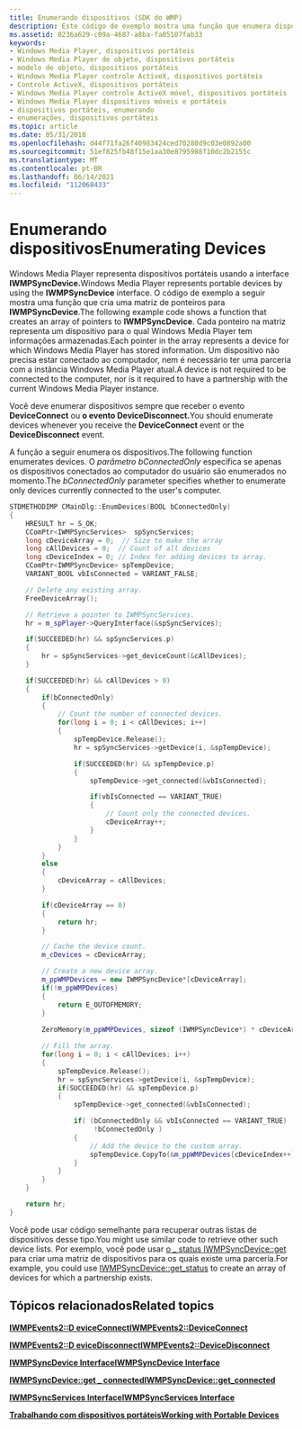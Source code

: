 ```yaml
---
title: Enumerando dispositivos (SDK do WMP)
description: Este código de exemplo mostra uma função que enumera dispositivos criando uma matriz de ponteiros que representam um dispositivo.
ms.assetid: 0236a629-c09a-4687-a8ba-fa05107fab33
keywords:
- Windows Media Player, dispositivos portáteis
- Windows Media Player de objeto, dispositivos portáteis
- modelo de objeto, dispositivos portáteis
- Windows Media Player controle ActiveX, dispositivos portáteis
- Controle ActiveX, dispositivos portáteis
- Windows Media Player controle ActiveX móvel, dispositivos portáteis
- Windows Media Player dispositivos móveis e portáteis
- dispositivos portáteis, enumerando
- enumerações, dispositivos portáteis
ms.topic: article
ms.date: 05/31/2018
ms.openlocfilehash: d44f71fa26f40983424ced70280d9c03e0892a00
ms.sourcegitcommit: 51ef825fb48f15e1aa30e8795988f10dc2b2155c
ms.translationtype: MT
ms.contentlocale: pt-BR
ms.lasthandoff: 06/14/2021
ms.locfileid: "112068433"
---
```

# <a name="enumerating-devices"></a><span data-ttu-id="51573-112">Enumerando dispositivos</span><span class="sxs-lookup"><span data-stu-id="51573-112">Enumerating Devices</span></span>

<span data-ttu-id="51573-113">Windows Media Player representa dispositivos portáteis usando a interface **IWMPSyncDevice.**</span><span class="sxs-lookup"><span data-stu-id="51573-113">Windows Media Player represents portable devices by using the **IWMPSyncDevice** interface.</span></span> <span data-ttu-id="51573-114">O código de exemplo a seguir mostra uma função que cria uma matriz de ponteiros para **IWMPSyncDevice**.</span><span class="sxs-lookup"><span data-stu-id="51573-114">The following example code shows a function that creates an array of pointers to **IWMPSyncDevice**.</span></span> <span data-ttu-id="51573-115">Cada ponteiro na matriz representa um dispositivo para o qual Windows Media Player tem informações armazenadas.</span><span class="sxs-lookup"><span data-stu-id="51573-115">Each pointer in the array represents a device for which Windows Media Player has stored information.</span></span> <span data-ttu-id="51573-116">Um dispositivo não precisa estar conectado ao computador, nem é necessário ter uma parceria com a instância Windows Media Player atual.</span><span class="sxs-lookup"><span data-stu-id="51573-116">A device is not required to be connected to the computer, nor is it required to have a partnership with the current Windows Media Player instance.</span></span>

<span data-ttu-id="51573-117">Você deve enumerar dispositivos sempre que receber o evento **DeviceConnect** ou **o evento DeviceDisconnect.**</span><span class="sxs-lookup"><span data-stu-id="51573-117">You should enumerate devices whenever you receive the **DeviceConnect** event or the **DeviceDisconnect** event.</span></span>

<span data-ttu-id="51573-118">A função a seguir enumera os dispositivos.</span><span class="sxs-lookup"><span data-stu-id="51573-118">The following function enumerates devices.</span></span> <span data-ttu-id="51573-119">O *parâmetro bConnectedOnly* especifica se apenas os dispositivos conectados ao computador do usuário são enumerados no momento.</span><span class="sxs-lookup"><span data-stu-id="51573-119">The *bConnectedOnly* parameter specifies whether to enumerate only devices currently connected to the user's computer.</span></span>


```C++
STDMETHODIMP CMainDlg::EnumDevices(BOOL bConnectedOnly)
{
    HRESULT hr = S_OK;
    CComPtr<IWMPSyncServices>  spSyncServices;
    long cDeviceArray = 0;  // Size to make the array
    long cAllDevices = 0;  // Count of all devices
    long cDeviceIndex = 0; // Index for adding devices to array.
    CComPtr<IWMPSyncDevice> spTempDevice;
    VARIANT_BOOL vbIsConnected = VARIANT_FALSE;

    // Delete any existing array.
    FreeDeviceArray();

    // Retrieve a pointer to IWMPSyncServices.
    hr = m_spPlayer->QueryInterface(&spSyncServices);

    if(SUCCEEDED(hr) && spSyncServices.p)
    {  
        hr = spSyncServices->get_deviceCount(&cAllDevices);
    }

    if(SUCCEEDED(hr) && cAllDevices > 0)
    {
        if(bConnectedOnly)
        {
            // Count the number of connected devices.
            for(long i = 0; i < cAllDevices; i++)
            {     
                spTempDevice.Release();
                hr = spSyncServices->getDevice(i, &spTempDevice);

                if(SUCCEEDED(hr) && spTempDevice.p)
                {
                    spTempDevice->get_connected(&vbIsConnected);

                    if(vbIsConnected == VARIANT_TRUE)
                    {
                        // Count only the connected devices.
                        cDeviceArray++;
                    }
                }
            }
        }
        else
        {
            cDeviceArray = cAllDevices;
        }

        if(cDeviceArray == 0)
        {
            return hr;
        }

        // Cache the device count.
        m_cDevices = cDeviceArray;

        // Create a new device array.
        m_ppWMPDevices = new IWMPSyncDevice*[cDeviceArray];
        if(!m_ppWMPDevices)
        {
            return E_OUTOFMEMORY;
        }
        
        ZeroMemory(m_ppWMPDevices, sizeof (IWMPSyncDevice*) * cDeviceArray);

        // Fill the array.
        for(long i = 0; i < cAllDevices; i++)
        {
            spTempDevice.Release();
            hr = spSyncServices->getDevice(i, &spTempDevice);
            if(SUCCEEDED(hr) && spTempDevice.p)
            {
                spTempDevice->get_connected(&vbIsConnected);

                if( (bConnectedOnly && vbIsConnected == VARIANT_TRUE) ||
                     !bConnectedOnly )
                {
                    // Add the device to the custom array.
                    spTempDevice.CopyTo(&m_ppWMPDevices[cDeviceIndex++]);
                }
            }
        }
    }

    return hr;
}
```



<span data-ttu-id="51573-120">Você pode usar código semelhante para recuperar outras listas de dispositivos desse tipo.</span><span class="sxs-lookup"><span data-stu-id="51573-120">You might use similar code to retrieve other such device lists.</span></span> <span data-ttu-id="51573-121">Por exemplo, você pode usar [o \_ status IWMPSyncDevice::get](/previous-versions/windows/desktop/api/wmp/nf-wmp-iwmpsyncdevice-get_status) para criar uma matriz de dispositivos para os quais existe uma parceria.</span><span class="sxs-lookup"><span data-stu-id="51573-121">For example, you could use [IWMPSyncDevice::get\_status](/previous-versions/windows/desktop/api/wmp/nf-wmp-iwmpsyncdevice-get_status) to create an array of devices for which a partnership exists.</span></span>

## <a name="related-topics"></a><span data-ttu-id="51573-122">Tópicos relacionados</span><span class="sxs-lookup"><span data-stu-id="51573-122">Related topics</span></span>

<dl> <dt>

[<span data-ttu-id="51573-123">**IWMPEvents2::D eviceConnect**</span><span class="sxs-lookup"><span data-stu-id="51573-123">**IWMPEvents2::DeviceConnect**</span></span>](/previous-versions/windows/desktop/api/wmp/nf-wmp-iwmpevents2-deviceconnect)
</dt> <dt>

[<span data-ttu-id="51573-124">**IWMPEvents2::D eviceDisconnect**</span><span class="sxs-lookup"><span data-stu-id="51573-124">**IWMPEvents2::DeviceDisconnect**</span></span>](/previous-versions/windows/desktop/api/wmp/nf-wmp-iwmpevents2-devicedisconnect)
</dt> <dt>

[<span data-ttu-id="51573-125">**IWMPSyncDevice Interface**</span><span class="sxs-lookup"><span data-stu-id="51573-125">**IWMPSyncDevice Interface**</span></span>](/previous-versions/windows/desktop/api/wmp/nn-wmp-iwmpsyncdevice)
</dt> <dt>

[<span data-ttu-id="51573-126">**IWMPSyncDevice::get \_ connected**</span><span class="sxs-lookup"><span data-stu-id="51573-126">**IWMPSyncDevice::get\_connected**</span></span>](/previous-versions/windows/desktop/api/wmp/nf-wmp-iwmpsyncdevice-get_connected)
</dt> <dt>

[<span data-ttu-id="51573-127">**IWMPSyncServices Interface**</span><span class="sxs-lookup"><span data-stu-id="51573-127">**IWMPSyncServices Interface**</span></span>](/previous-versions/windows/desktop/api/wmp/nn-wmp-iwmpsyncservices)
</dt> <dt>

[<span data-ttu-id="51573-128">**Trabalhando com dispositivos portáteis**</span><span class="sxs-lookup"><span data-stu-id="51573-128">**Working with Portable Devices**</span></span>](working-with-portable-devices.md)
</dt> </dl>

 

 




